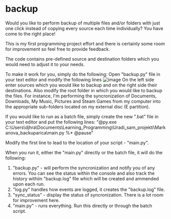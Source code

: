 # backup
Would you like to perform backup of multiple files and/or folders with just one click instead of copying every source each time individually? You have come to the right place!

This is my first programming project effort and there is certainly some room for improvement so feel free to provide feedback.

The code contains pre-defined source and destination folders which you would need to adjust it to your needs.

To make it work for you, simply do the following:
Open "backup.py" file in your text editor and modify the following lines
![image](https://github.com/KooMar22/backup/assets/66904883/f6c7580a-18e9-4735-a88c-b2f4a708e46c)
On the left side enter sources which you would like to backup and on the right side their destinations. Also modify the root folder in which you would like to backup the files.
For instance, I'm performing the syncronization of Documents, Downloads, My Music, Pictures and Steam Games from my computer into the appropriate sub-folders located on my external disc (E partition).

If you would like to run as a batch file, simply create the new ".bat" file in your text editor and put the following lines:
"@py.exe C:\Users\djhra\Documents\Learning_Programming\Uradi_sam_projekti\Markanova_backuparica\main.py %*
@pause"

Modify the first line to lead to the location of your script - "main.py".

When you run it, either the "main.py" directly or the batch file, it will do the following:
1. "backup.py" - will perform the syncronization and notify you of any errors. You can see the status within the console and also track the history withiin "backup.log" file which will be created and ammended upon each run.
2. "log.py" handles how events are logged, it creates the "backup.log" file.
3. "sync_status" - display the status of syncronization. There is a lot room for improvement here.
4. "main.py" - runs everything. Run this directly or through the batch script.

